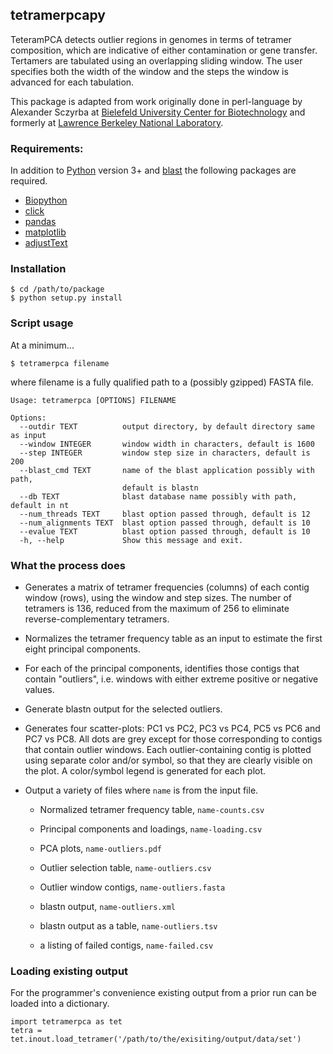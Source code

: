 ## tetramerpcapy

TeteramPCA detects outlier regions in genomes in terms of tetramer composition, which are indicative of either contamination or gene transfer.  Tertamers are
tabulated using an overlapping sliding window. The user specifies both the width of the window and the steps the window is advanced for each tabulation.

This package is adapted from work originally done in perl-language by Alexander Sczyrba at [Bielefeld University Center for Biotechnology](http://www.cebitec.uni-bielefeld.de/~asczyrba) and formerly at [Lawrence Berkeley National Laboratory](http://www.lbl.gov/).

### Requirements:

 In addition to [Python](https://www.python.org) version 3+ and [blast](https://blast.ncbi.nlm.nih.gov) the following packages are required.

 + [Biopython](http://biopython.org/)
 + [click](http://click.pocoo.org/5/)
 + [pandas](http://pandas.pydata.org/index.html)
 + [matplotlib](http://matplotlib.org/1.5.1/index.html)
 + [adjustText](https://pypi.python.org/pypi/adjustText/0.5.3)

### Installation

```
$ cd /path/to/package
$ python setup.py install
```


### Script usage

At a minimum...

```
$ tetramerpca filename
```

where filename is a fully qualified path to a (possibly gzipped) FASTA file.

```
Usage: tetramerpca [OPTIONS] FILENAME

Options:
  --outdir TEXT          output directory, by default directory same as input
  --window INTEGER       window width in characters, default is 1600
  --step INTEGER         window step size in characters, default is 200
  --blast_cmd TEXT       name of the blast application possibly with path,
                         default is blastn
  --db TEXT              blast database name possibly with path, default in nt
  --num_threads TEXT     blast option passed through, default is 12
  --num_alignments TEXT  blast option passed through, default is 10
  --evalue TEXT          blast option passed through, default is 10
  -h, --help             Show this message and exit.

```

### What the process does

 + Generates a matrix of tetramer frequencies (columns) of each contig window (rows), using the window and step sizes. The number of tetramers is 136, reduced from the maximum of 256 to eliminate reverse-complementary tetramers.

 + Normalizes the tetramer frequency table as an input to estimate the first eight principal components.

 + For each of the principal components, identifies those contigs that contain "outliers", i.e. windows with either extreme positive or negative values.

 + Generate blastn output for the selected outliers.

 + Generates four scatter-plots: PC1 vs PC2, PC3 vs PC4, PC5 vs PC6 and PC7 vs PC8. All dots are grey except for those corresponding to contigs that contain outlier windows. Each outlier-containing contig is plotted using separate color and/or symbol, so that they are clearly visible on the plot.  A color/symbol legend is generated for each plot.

 + Output a variety of files where `name` is from the input file.

   - Normalized tetramer frequency table, `name-counts.csv`

   - Principal components and loadings, `name-loading.csv`

   - PCA plots, `name-outliers.pdf`

   - Outlier selection table, `name-outliers.csv`

   - Outlier window contigs, `name-outliers.fasta`

   - blastn output, `name-outliers.xml`

   - blastn output as a table, `name-outliers.tsv`


   - a listing of failed contigs, `name-failed.csv`

### Loading existing output

For the programmer's convenience existing output from a prior run can be loaded into a dictionary.

```
import tetramerpca as tet
tetra = tet.inout.load_tetramer('/path/to/the/exisiting/output/data/set')
```
